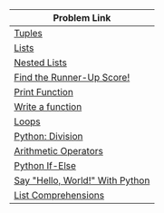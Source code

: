 | Problem Link |
| ------------------|
|[Tuples](https://www.hackerrank.com/challenges/python-tuples/problem?isFullScreen=true)|
|[Lists](https://www.hackerrank.com/challenges/python-lists/problem?isFullScreen=true)|
|[Nested Lists](https://www.hackerrank.com/challenges/nested-list/problem?isFullScreen=true)|
|[Find the Runner-Up Score!](https://www.hackerrank.com/challenges/find-second-maximum-number-in-a-list/problem?isFullScreen=true)|
|[Print Function](https://www.hackerrank.com/challenges/python-print/problem?isFullScreen=true)|
|[Write a function](https://www.hackerrank.com/challenges/write-a-function/problem?isFullScreen=true)|
|[Loops](https://www.hackerrank.com/challenges/python-loops/problem?isFullScreen=true)|
|[Python: Division](https://www.hackerrank.com/challenges/python-division/problem?isFullScreen=true)|
|[Arithmetic Operators](https://www.hackerrank.com/challenges/python-arithmetic-operators/problem?isFullScreen=true)|
|[Python If-Else](https://www.hackerrank.com/challenges/py-if-else/problem?isFullScreen=true)|
|[Say "Hello, World!" With Python](https://www.hackerrank.com/challenges/py-hello-world/problem?isFullScreen=true)|
|[List Comprehensions](https://www.hackerrank.com/challenges/list-comprehensions/problem?isFullScreen=true)|

